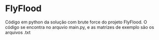 # FlyFlood
Código em python da solução com brute force do projeto FlyFlood.
O código se encontra no arquvio main.py, e as matrizes de exemplo são os arquivos .txt
